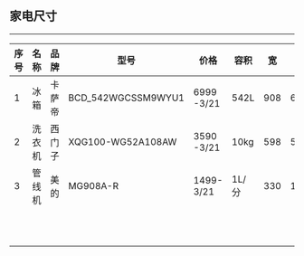 ## 家电尺寸
-------------------------------------------------------------
|序号| 名称| 品牌| 型号| 价格|容积| 宽 | 深 | 高 | 预留尺寸|  预算 |  备注|
| ---- |----|----|-----|-----|--|-|----|----|--------|-----|----|
|1| 冰箱| 卡萨帝| BCD_542WGCSSM9WYU1 | 6999 -3/21  |542L |908 | 647 | 1775 |948* 600*1800 | | |
|2| 洗衣机| 西门子| XQG100-WG52A108AW | 3590 -3/21 | 10kg |598 | 590 | 848 |620* 650*860 | | |
|3 | 管线机  |美的  |MG908A-R    | 1499- 3/21  | 1L/分  | 330 | 190  | 415  |   | | |
| |  |  |    |   |   |  |   |   |   | | |
| |  |  |    |   |   |  |   |   |   | | |
| |  |  |    |   |   |  |   |   |   | | |
| |  |  |    |   |   |  |   |   |   | | |
| |  |  |    |   |   |  |   |   |   | | |
| |  |  |    |   |   |  |   |   |   | | |
| |  |  |    |   |   |  |   |   |   | | |
| |  |  |    |   |   |  |   |   |   | | |
| |  |  |    |   |   |  |   |   |   | | |
| |  |  |    |   |   |  |   |   |   | | |
| |  |  |    |   |   |  |   |   |   | | |

